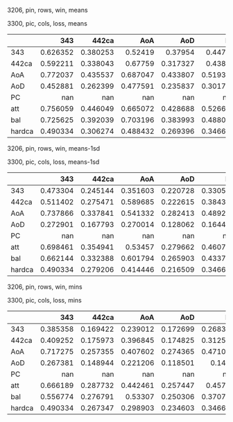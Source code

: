 3206, pin, rows, win, means

3300, pic, cols, loss, means

|        |        343 |      442ca |        AoA |        AoD |         PC |        att |        bal |     hardca |
|:-------|-----------:|-----------:|-----------:|-----------:|-----------:|-----------:|-----------:|-----------:|
| 343    |   0.626352 |   0.380253 |   0.52419  |   0.37954  |   0.44731  |   0.56592  |   0.753972 |   0.39169  |
| 442ca  |   0.592211 |   0.338043 |   0.67759  |   0.317327 |   0.43893  |   0.52123  |   0.725985 |   0.347082 |
| AoA    |   0.772037 |   0.435537 |   0.687047 |   0.433807 |   0.519379 |   0.767282 |   0.893752 |   0.413888 |
| AoD    |   0.452881 |   0.262399 |   0.477591 |   0.235837 |   0.301752 |   0.393339 |   0.545582 |   0.26312  |
| PC     | nan        | nan        | nan        | nan        | nan        | nan        | nan        | nan        |
| att    |   0.756059 |   0.446049 |   0.665072 |   0.428688 |   0.526615 |   0.736951 |   0.872146 |   0.435629 |
| bal    |   0.725625 |   0.392039 |   0.703196 |   0.383993 |   0.488096 |   0.711025 |   0.866965 |   0.386707 |
| hardca |   0.490334 |   0.306274 |   0.488432 |   0.269396 |   0.346677 |   0.294142 |   0.405561 |   0.312311 |

3206, pin, rows, win, means-1sd

3300, pic, cols, loss, means-1sd

|        |        343 |      442ca |        AoA |        AoD |         PC |        att |        bal |     hardca |
|:-------|-----------:|-----------:|-----------:|-----------:|-----------:|-----------:|-----------:|-----------:|
| 343    |   0.473304 |   0.245144 |   0.351603 |   0.220728 |   0.330505 |   0.41004  |   0.632734 |   0.256828 |
| 442ca  |   0.511402 |   0.275471 |   0.589685 |   0.222615 |   0.384336 |   0.438293 |   0.643843 |   0.281939 |
| AoA    |   0.737866 |   0.337841 |   0.541332 |   0.282413 |   0.489226 |   0.74023  |   0.881174 |   0.321296 |
| AoD    |   0.272901 |   0.167793 |   0.270014 |   0.128062 |   0.164471 |   0.164118 |   0.320608 |   0.173005 |
| PC     | nan        | nan        | nan        | nan        | nan        | nan        | nan        | nan        |
| att    |   0.698461 |   0.354941 |   0.53457  |   0.279662 |   0.460725 |   0.67758  |   0.833995 |   0.352816 |
| bal    |   0.662144 |   0.332388 |   0.601794 |   0.265903 |   0.433702 |   0.645554 |   0.827039 |   0.329462 |
| hardca |   0.490334 |   0.279206 |   0.414446 |   0.216509 |   0.346677 |   0.294142 |   0.405561 |   0.271594 |

3206, pin, rows, win, mins

3300, pic, cols, loss, mins

|        |        343 |      442ca |        AoA |        AoD |         PC |        att |        bal |     hardca |
|:-------|-----------:|-----------:|-----------:|-----------:|-----------:|-----------:|-----------:|-----------:|
| 343    |   0.385358 |   0.169422 |   0.239012 |   0.172699 |   0.268385 |   0.343942 |   0.549833 |   0.167726 |
| 442ca  |   0.409252 |   0.175973 |   0.396845 |   0.174825 |   0.312593 |   0.340885 |   0.522208 |   0.173885 |
| AoA    |   0.717275 |   0.257355 |   0.407602 |   0.274365 |   0.471079 |   0.730272 |   0.879207 |   0.249908 |
| AoD    |   0.267381 |   0.148944 |   0.221206 |   0.118501 |   0.1466   |   0.190089 |   0.334719 |   0.140519 |
| PC     | nan        | nan        | nan        | nan        | nan        | nan        | nan        | nan        |
| att    |   0.666189 |   0.287732 |   0.442461 |   0.257447 |   0.45777  |   0.66442  |   0.819391 |   0.299912 |
| bal    |   0.556774 |   0.276791 |   0.53307  |   0.250306 |   0.370712 |   0.542388 |   0.762549 |   0.240824 |
| hardca |   0.490334 |   0.267347 |   0.298903 |   0.234603 |   0.346677 |   0.294142 |   0.405561 |   0.232094 |

